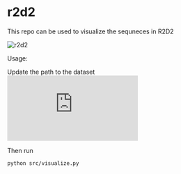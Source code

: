 # r2d2

This repo can be used to visualize the sequneces in R2D2

![r2d2](https://github.com/nsteve2407/r2d2/blob/main/r2d2.gif)


Usage:

Update the path to the dataset ![here](https://github.com/nsteve2407/r2d2/blob/39dbeb904b86712421d41a4557addffd3d289776/src/visualize.py#L311)

Then run

```
python src/visualize.py
```

